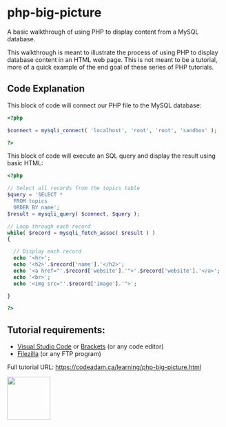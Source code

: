 # php-big-picture
A basic walkthrough of using PHP to display content from a MySQL database. 

This walkthrough is meant to illustrate the process of using PHP to display database content in an HTML web page. This is not meant to be a tutorial, more of a quick example of the end goal of these series of PHP tutorials. 

## Code Explanation
This block of code will connect our PHP file to the MySQL database:
 
```php
<?php 

$connect = mysqli_connect( 'localhost', 'root', 'root', 'sandbox' );

?>
```

This block of code will execute an SQL query and display the result using basic HTML:

```php
<?php

// Select all records from the topics table
$query = 'SELECT *
  FROM topics
  ORDER BY name';
$result = mysqli_query( $connect, $query );

// Loop through each record
while( $record = mysqli_fetch_assoc( $result ) )
{

  // Display each record
  echo '<hr>';
  echo '<h2>'.$record['name'].'</h2>';
  echo '<a href="'.$record['website'].'">'.$record['website'].'</a>';
  echo '<br>';
  echo '<img src="'.$record['image'].'">';

}

?>
```

## Tutorial requirements:

* [Visual Studio Code](https://code.visualstudio.com/) or [Brackets](http://brackets.io/) (or any code editor)
* [Filezilla](https://filezilla-project.org/) (or any FTP program)

Full tutorial URL: https://codeadam.ca/learning/php-big-picture.html

<a href="https://codeadam.ca">
<img src="https://codeadam.ca/images/code-block.png" width="100">
</a>
